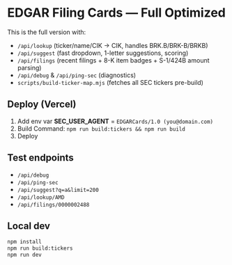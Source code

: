 # EDGAR Filing Cards — Full Optimized

This is the full version with:
- `/api/lookup` (ticker/name/CIK → CIK, handles BRK.B/BRK-B/BRKB)
- `/api/suggest` (fast dropdown, 1-letter suggestions, scoring)
- `/api/filings` (recent filings + 8-K item badges + S-1/424B amount parsing)
- `/api/debug` & `/api/ping-sec` (diagnostics)
- `scripts/build-ticker-map.mjs` (fetches all SEC tickers pre-build)

## Deploy (Vercel)
1. Add env var **SEC_USER_AGENT** = `EDGARCards/1.0 (you@domain.com)`
2. Build Command: `npm run build:tickers && npm run build`
3. Deploy

## Test endpoints
- `/api/debug`
- `/api/ping-sec`
- `/api/suggest?q=a&limit=200`
- `/api/lookup/AMD`
- `/api/filings/0000002488`

## Local dev
```bash
npm install
npm run build:tickers
npm run dev
```
